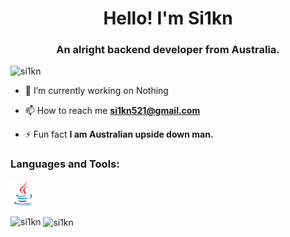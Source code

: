 <h1 align="center">Hello! I'm Si1kn</h1>
<h3 align="center">An alright backend developer from Australia.</h3>

<p align="left"> <img src="https://komarev.com/ghpvc/?username=si1kn&label=Profile%20views&color=0e75b6&style=flat" alt="si1kn" /> </p>

- 🔭 I’m currently working on Nothing

- 📫 How to reach me **si1kn521@gmail.com**

- ⚡ Fun fact **I am Australian upside down man.**


<h3 align="left">Languages and Tools:</h3>
<p align="left"> <a href="https://www.java.com" target="_blank"> <img src="https://raw.githubusercontent.com/devicons/devicon/master/icons/java/java-original.svg" alt="java" width="40" height="40"/> </a> </p>

<p><img align="left" src="https://github-readme-stats.vercel.app/api/top-langs?username=si1kn&show_icons=true&locale=en&layout=compact" alt="si1kn" /></p>

<p>&nbsp;<img align="center" src="https://github-readme-stats.vercel.app/api?username=si1kn&show_icons=true&locale=en" alt="si1kn" /></p>
